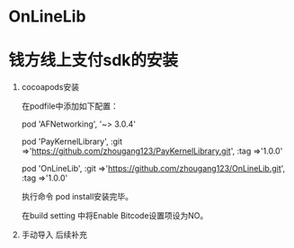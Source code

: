 # OnLineLib


# 钱方线上支付sdk的安装

1. cocoapods安装

   在podfile中添加如下配置：


   pod 'AFNetworking', '~> 3.0.4'


   pod 'PayKernelLibrary', :git =>'https://github.com/zhougang123/PayKernelLibrary.git', :tag =>'1.0.0'


   pod 'OnLineLib', :git =>'https://github.com/zhougang123/OnLineLib.git', :tag =>'1.0.0'


   执行命令  pod install安装完毕。

   在build setting 中将Enable Bitcode设置项设为NO。


2. 手动导入
   后续补充
   

